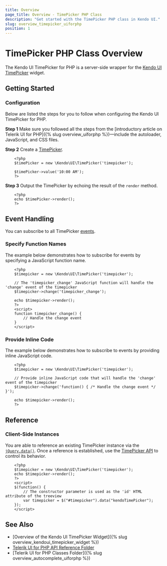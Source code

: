 ```yaml
---
title: Overview
page_title: Overview - TimePicker PHP Class
description: "Get started with the TimePicker PHP class in Kendo UI."
slug: overview_timepicker_uiforphp
position: 1
---
```


# TimePicker PHP Class Overview

The Kendo UI TimePicker for PHP is a server-side wrapper for the [Kendo UI TimePicker](/api/javascript/ui/timepicker) widget.

## Getting Started

### Configuration

Below are listed the steps for you to follow when configuring the Kendo UI TimePicker for PHP.

**Step 1** Make sure you followed all the steps from the [introductory article on Telerik UI for PHP]({% slug overview_uiforphp %})&mdash;include the autoloader, JavaScript, and CSS files.

**Step 2** Create a [TimePicker](/api/php/Kendo/UI/TimePicker).



        <?php
        $timePicker = new \Kendo\UI\TimePicker('timepicker');

        $timePicker->value('10:00 AM');
        ?>

**Step 3** Output the TimePicker by echoing the result of the `render` method.



        <?php
        echo $timePicker->render();
        ?>

## Event Handling

You can subscribe to all TimePicker [events](/api/javascript/ui/tabstrip#events).

### Specify Function Names

The example below demonstrates how to subscribe for events by specifying a JavaScript function name.



        <?php
        $timepicker = new \Kendo\UI\TimePicker('timepicker');

        // The 'timepicker_change' JavaScript function will handle the 'change' event of the timepicker
        $timepicker->change('timepicker_change');

        echo $timepicker->render();
        ?>
        <script>
        function timepicker_change() {
            // Handle the change event
        }
        </script>

### Provide Inline Code

The example below demonstrates how to subscribe to events by providing inline JavaScript code.



        <?php
        $timepicker = new \Kendo\UI\TimePicker('timepicker');

        // Provide inline JavaScript code that will handle the 'change' event of the timepicker
        $timepicker->change('function() { /* Handle the change event */ }');

        echo $timepicker->render();
        ?>

<!--*-->
## Reference

### Client-Side Instances

You are able to reference an existing TimePicker instance via the [`jQuery.data()`](https://api.jquery.com/jQuery.data/). Once a reference is established, use the [TimePicker API](/api/javascript/ui/timepicker#methods) to control its behavior.



        <?php
        $timepicker = new \Kendo\UI\TimePicker('timepicker');
        echo $timepicker->render();
        ?>
        <script>
        $(function() {
            // The constructor parameter is used as the 'id' HTML attribute of the treeview
            var timepicker = $("#timepicker").data("kendoTimePicker");
        });
        </script>

## See Also

* [Overview of the Kendo UI TimePicker Widget]({% slug overview_kendoui_timepicker_widget %})
* [Telerik UI for PHP API Reference Folder](/api/php/Kendo/UI/AutoComplete)
* [Telerik UI for PHP Classes Folder]({% slug overview_autocomplete_uiforphp %})
